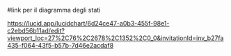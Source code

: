 #link per il diagramma degli stati

https://lucid.app/lucidchart/6d24ce47-a0b3-455f-98e1-c2ebd56b11ad/edit?viewport_loc=27%2C76%2C2678%2C1352%2C0_0&invitationId=inv_b27fa435-f064-43f5-b57b-7d46e2acdaf8